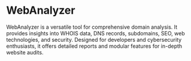 # WebAnalyzer
WebAnalyzer is a versatile tool for comprehensive domain analysis. It provides insights into WHOIS data, DNS records, subdomains, SEO, web technologies, and security. Designed for developers and cybersecurity enthusiasts, it offers detailed reports and modular features for in-depth website audits.
